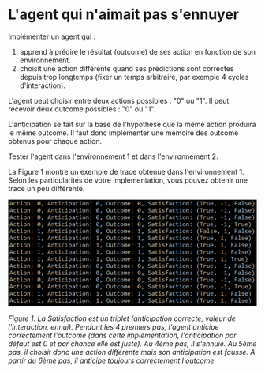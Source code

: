 # L'agent qui n'aimait pas s'ennuyer

Implémenter un agent qui : 
1. apprend à prédire le résultat (outcome) de ses action en fonction de son environnement. 
1. choisit une action différente quand ses prédictions sont correctes depuis trop longtemps (fixer un temps arbitraire, par exemple 4 cycles d'interaction).

L'agent peut choisir entre deux actions possibles : "0" ou "1".
Il peut recevoir deux outcome possibles : "0" ou "1".

L'anticipation se fait sur la base de l'hypothèse que la même action produira le même outcome. Il faut donc implémenter une mémoire des outcome obtenus pour chaque action. 

Tester l'agent dans l'environnement 1 et dans l'environnement 2.

La Figure 1 montre un exemple de trace obtenue dans l'environnement 1. Selon les particularités de votre implémentation, vous pouvez obtenir une trace un peu différente.

![Trace_agent1](trace_agent1.png)

_Figure 1. La Satisfaction est un triplet (anticipation correcte, valeur de l'interaction, ennui). Pendant les 4 premiers pas, l'agent anticipe correctement l'outcome (dans cette implémentation, l'anticipation par défaut est 0 et par chance elle est juste). Au 4ème pas, il s'ennuie. Au 5ème pas, il choisit donc une action différente mais son anticipation est fausse. A partir du 6ème pas, il anticipe toujours correctement l'outcome._